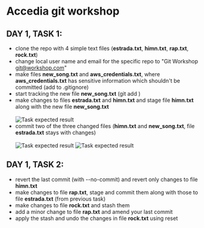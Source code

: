 # Accedia git workshop

## DAY 1, TASK 1:
- clone the repo with 4 simple text files (**estrada.txt**, **himn.txt**, **rap.txt**, **rock.txt**)
- change local user name and email for the specific repo to "Git Workshop <git@workshop.com>"
- make files **new_song.txt** and **aws_credentials.txt**, where **aws_credentials.txt** has sensitive information which shouldn't be committed (add to .gitignore)
- start tracking the new file **new_song.txt** (git add <file>)
- make changes to files **estrada.txt** and **himn.txt** and stage file **himn.txt** along with the new file **new_song.txt**
  <br /><br />
  ![Task expected result](https://raw.githubusercontent.com/Jessie365/accedia-git-workshop/images/task1-1jpg.jpg)
- commit two of the three changed files (**himn.txt** and **new_song.txt**, file **estrada.txt** stays with changes)
  <br /><br />
  ![Task expected result](https://raw.githubusercontent.com/Jessie365/accedia-git-workshop/images/task1-2jpg.jpg)
  ![Task expected result](https://raw.githubusercontent.com/Jessie365/accedia-git-workshop/images/task1-3jpg.jpg)

## DAY 1, TASK 2:
- revert the last commit (with --no-commit) and revert only changes to file **himn.txt**
- make changes to file **rap.txt**, stage and commit them along with those to file **estrada.txt** (from previous task)
- make changes to file **rock.txt** and stash them
- add a minor change to file **rap.txt** and amend your last commit
- apply the stash and undo the changes in file **rock.txt** using reset